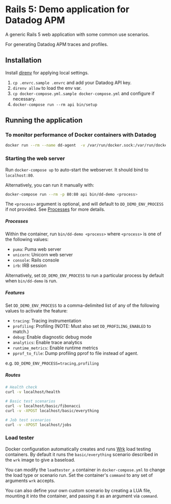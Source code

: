 # Rails 5: Demo application for Datadog APM

A generic Rails 5 web application with some common use scenarios.

For generating Datadog APM traces and profiles.

## Installation

Install [direnv](https://github.com/direnv/direnv) for applying local settings.

1. `cp .envrc.sample .envrc` and add your Datadog API key.
2. `direnv allow` to load the env var.
3. `cp docker-compose.yml.sample docker-compose.yml` and configure if necessary.
4. `docker-compose run --rm api bin/setup`

## Running the application

### To monitor performance of Docker containers with Datadog

```sh
docker run --rm --name dd-agent  -v /var/run/docker.sock:/var/run/docker.sock:ro -v /proc/:/host/proc/:ro -v /sys/fs/cgroup/:/host/sys/fs/cgroup:ro -e API_KEY=$DD_API_KEY datadog/docker-dd-agent:latest
```

### Starting the web server

Run `docker-compose up` to auto-start the webserver. It should bind to `localhost:80`.

Alternatively, you can run it manually with:

```sh
docker-compose run --rm -p 80:80 api bin/dd-demo <process>
```

The `<process>` argument is optional, and will default to `DD_DEMO_ENV_PROCESS` if not provided. See [Processes](#processes) for more details.

##### Processes

Within the container, run `bin/dd-demo <process>` where `<process>` is one of the following values:

 - `puma`: Puma web server
 - `unicorn`: Unicorn web server
 - `console`: Rails console
 - `irb`: IRB session

 Alternatively, set `DD_DEMO_ENV_PROCESS` to run a particular process by default when `bin/dd-demo` is run.

##### Features

Set `DD_DEMO_ENV_PROCESS` to a comma-delimited list of any of the following values to activate the feature:

 - `tracing`: Tracing instrumentation
 - `profiling`: Profiling (NOTE: Must also set `DD_PROFILING_ENABLED` to match.)
 - `debug`: Enable diagnostic debug mode
 - `analytics`: Enable trace analytics
 - `runtime_metrics`: Enable runtime metrics
 - `pprof_to_file`: Dump profiling pprof to file instead of agent.

e.g. `DD_DEMO_ENV_PROCESS=tracing,profiling`

##### Routes

```sh
# Health check
curl -v localhost/health

# Basic test scenarios
curl -v localhost/basic/fibonacci
curl -v -XPOST localhost/basic/everything

# Job test scenarios
curl -v -XPOST localhost/jobs
```

### Load tester

Docker configuration automatically creates and runs [Wrk](https://github.com/wg/wrk) load testing containers. By default it runs the `basic/everything` scenario described in the `wrk` image to give a baseload.

You can modify the `loadtester_a` container in `docker-compose.yml` to change the load type or scenario run. Set the container's `command` to any set of arguments `wrk` accepts.

You can also define your own custom scenario by creating a LUA file, mounting it into the container, and passing it as an argument via `command`.
